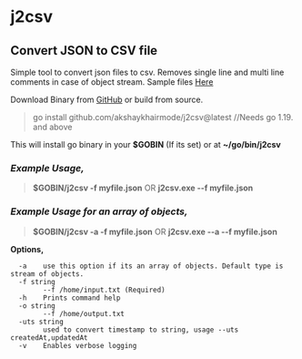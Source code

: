 
# j2csv

## Convert JSON to CSV file

Simple tool to convert json files to csv. Removes single line and multi line comments in case of object stream. Sample files [Here](https://github.com/akshaykhairmode/j2csv/tree/main/test-files)

Download Binary from [GitHub](https://github.com/akshaykhairmode/j2csv/tree/main/dist) or build from source.

> go install github.com/akshaykhairmode/j2csv@latest //Needs go 1.19. and above

This will install go binary in your **$GOBIN** (If its set) or at **~/go/bin/j2csv**

### *Example Usage,*

> **$GOBIN/j2csv -f myfile.json** OR **j2csv.exe --f myfile.json**

### *Example Usage for an array of objects,*

> **$GOBIN/j2csv -a -f myfile.json** OR **j2csv.exe --a --f myfile.json**

**Options,**
 

      -a    use this option if its an array of objects. Default type is stream of objects.
      -f string
            --f /home/input.txt (Required)
      -h    Prints command help
      -o string
            --f /home/output.txt
      -uts string
            used to convert timestamp to string, usage --uts createdAt,updatedAt
      -v    Enables verbose logging
